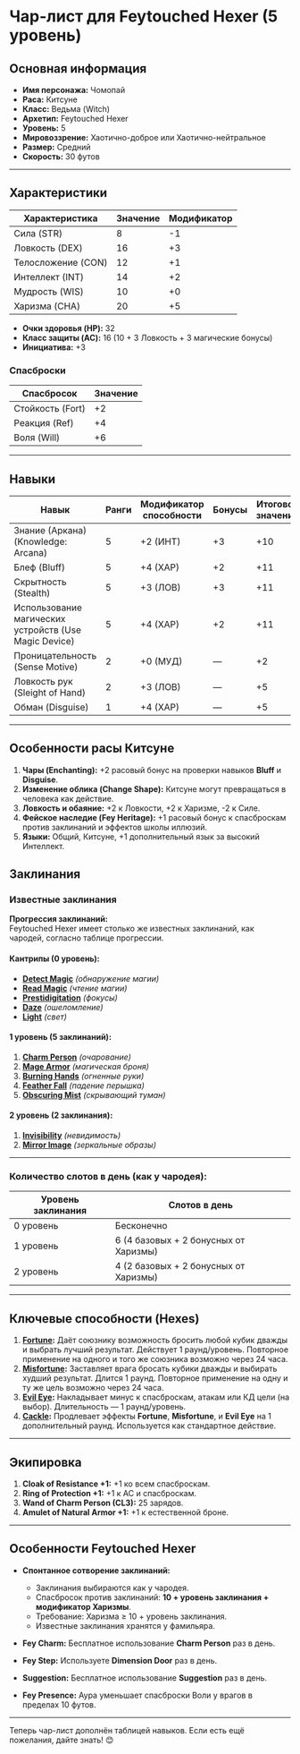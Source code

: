 # Чар-лист для Feytouched Hexer (5 уровень)

## Основная информация
- **Имя персонажа:** Чомопай  
- **Раса:** Китсуне  
- **Класс:** Ведьма (Witch)  
- **Архетип:** Feytouched Hexer  
- **Уровень:** 5  
- **Мировоззрение:** Хаотично-доброе или Хаотично-нейтральное  
- **Размер:** Средний  
- **Скорость:** 30 футов  

---

## Характеристики
| Характеристика | Значение | Модификатор |
|----------------|----------|-------------|
| Сила (STR)     | 8        | -1          |
| Ловкость (DEX) | 16       | +3          |
| Телосложение (CON) | 12    | +1          |
| Интеллект (INT)| 14       | +2          |
| Мудрость (WIS) | 10       | +0          |
| Харизма (CHA)  | 20       | +5          |

- **Очки здоровья (HP):** 32
- **Класс защиты (AC):** 16 (10 + 3 Ловкость + 3 магические бонусы)
- **Инициатива:** +3

### Спасброски
| Спасбросок     | Значение |
|----------------|----------|
| Стойкость (Fort) | +2     |
| Реакция (Ref)    | +4     |
| Воля (Will)      | +6     |

---

## Навыки
| Навык                           | Ранги | Модификатор способности | Бонусы | Итоговое значение |
|---------------------------------|-------|--------------------------|--------|-------------------|
| Знание (Аркана) (Knowledge: Arcana) | 5     | +2 (ИНТ)               | +3     | +10              |
| Блеф (Bluff)                    | 5     | +4 (ХАР)               | +2     | +11              |
| Скрытность (Stealth)            | 5     | +3 (ЛОВ)               | +3     | +11              |
| Использование магических устройств (Use Magic Device) | 5 | +4 (ХАР) | +2 | +11              |
| Проницательность (Sense Motive) | 2     | +0 (МУД)               | —      | +2               |
| Ловкость рук (Sleight of Hand)  | 2     | +3 (ЛОВ)               | —      | +5               |
| Обман (Disguise)                | 1     | +4 (ХАР)               | —      | +5               |

---

## Особенности расы Китсуне
1. **Чары (Enchanting):** +2 расовый бонус на проверки навыков **Bluff** и **Disguise**.  
2. **Изменение облика (Change Shape):** Китсуне могут превращаться в человека как действие.  
3. **Ловкость и обаяние:** +2 к Ловкости, +2 к Харизме, -2 к Силе.  
4. **Фейское наследие (Fey Heritage):** +1 расовый бонус к спасброскам против заклинаний и эффектов школы иллюзий.  
5. **Языки:** Общий, Китсуне, +1 дополнительный язык за высокий Интеллект.  

## Заклинания

### Известные заклинания
**Прогрессия заклинаний:**  
Feytouched Hexer имеет столько же известных заклинаний, как чародей, согласно таблице прогрессии.

#### Кантрипы (0 уровень):
- **[Detect Magic](https://www.d20pfsrd.com/magic/all-spells/d/detect-magic/)** *(обнаружение магии)*  
- **[Read Magic](https://www.d20pfsrd.com/magic/all-spells/r/read-magic/)** *(чтение магии)*  
- **[Prestidigitation](https://www.d20pfsrd.com/magic/all-spells/p/prestidigitation/)** *(фокусы)*  
- **[Daze](https://www.d20pfsrd.com/magic/all-spells/d/daze/)** *(ошеломление)*  
- **[Light](https://www.d20pfsrd.com/magic/all-spells/l/light/)** *(свет)*  

#### 1 уровень (5 заклинаний):
1. **[Charm Person](https://www.d20pfsrd.com/magic/all-spells/c/charm-person/)** *(очарование)*
2. **[Mage Armor](https://www.d20pfsrd.com/magic/all-spells/m/mage-armor/)** *(магическая броня)*
3. **[Burning Hands](https://www.d20pfsrd.com/magic/all-spells/b/burning-hands/)** *(огненные руки)*
4. **[Feather Fall](https://www.d20pfsrd.com/magic/all-spells/f/feather-fall/)** *(падение перышка)*
5. **[Obscuring Mist](https://www.d20pfsrd.com/magic/all-spells/o/obscuring-mist/)** *(скрывающий туман)*

#### 2 уровень (2 заклинания):
1. **[Invisibility](https://www.d20pfsrd.com/magic/all-spells/i/invisibility/)** *(невидимость)*
2. **[Mirror Image](https://www.d20pfsrd.com/magic/all-spells/m/mirror-image/)** *(зеркальные образы)*

---

### Количество слотов в день (как у чародея):
| Уровень заклинания | Слотов в день |
|--------------------|---------------|
| 0 уровень          | Бесконечно    |
| 1 уровень          | 6 (4 базовых + 2 бонусных от Харизмы) |
| 2 уровень          | 4 (2 базовых + 2 бонусных от Харизмы) |

---

## Ключевые способности (Hexes)

1. **[Fortune](https://www.d20pfsrd.com/classes/base-classes/witch/hexes/hexes/common-hexes/hex-fortune-su/):** Даёт союзнику возможность бросить любой кубик дважды и выбрать лучший результат. Действует 1 раунд/уровень. Повторное применение на одного и того же союзника возможно через 24 часа.  
2. **[Misfortune](https://www.d20pfsrd.com/classes/base-classes/witch/hexes/hexes/common-hexes/hex-misfortune-su/):** Заставляет врага бросать кубики дважды и выбирать худший результат. Длится 1 раунд. Повторное применение на одну и ту же цель возможно через 24 часа.  
3. **[Evil Eye](https://www.d20pfsrd.com/classes/base-classes/witch/hexes/hexes/common-hexes/hex-evil-eye-su/):** Накладывает минус к спасброскам, атакам или КД цели (на выбор). Длительность — 1 раунд/уровень.  
4. **[Cackle](https://www.d20pfsrd.com/classes/base-classes/witch/hexes/hexes/common-hexes/hex-cackle-su/):** Продлевает эффекты **Fortune**, **Misfortune**, и **Evil Eye** на 1 дополнительный раунд. Используется как стандартное действие.  

---

## Экипировка
1. **Cloak of Resistance +1:** +1 ко всем спасброскам.
2. **Ring of Protection +1:** +1 к AC и спасброскам.
3. **Wand of Charm Person (CL3):** 25 зарядов.
4. **Amulet of Natural Armor +1:** +1 к естественной броне.

---

## Особенности Feytouched Hexer
- **Спонтанное сотворение заклинаний:**  
  - Заклинания выбираются как у чародея.  
  - Спасбросок против заклинаний: **10 + уровень заклинания + модификатор Харизмы**.  
  - Требование: Харизма ≥ 10 + уровень заклинания.  
  - Известные заклинания хранятся у фамильяра.  

- **Fey Charm:** Бесплатное использование **Charm Person** раз в день.  
- **Fey Step:** Используете **Dimension Door** раз в день.  
- **Suggestion:** Бесплатное использование **Suggestion** раз в день.  
- **Fey Presence:** Аура уменьшает спасброски Воли у врагов в пределах 10 футов.

---

Теперь чар-лист дополнён таблицей навыков. Если есть ещё пожелания, дайте знать! 😊

